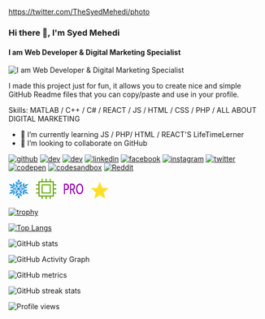 https://twitter.com/TheSyedMehedi/photo
### Hi there 👋, I'm Syed Mehedi
#### I am Web Developer & Digital Marketing Specialist 
![I am Web Developer & Digital Marketing Specialist ](https://twitter.com/TheSyedMehedi/photo)

I made this project just for fun, it allows you to create nice and simple GitHub Readme files that you can copy/paste and use in your profile.

Skills: MATLAB / C++ / C# / REACT / JS / HTML / CSS / PHP / ALL ABOUT DIGITAL MARKETING

- 🌱 I’m currently learning JS / PHP/ HTML / REACT'S LifeTimeLerner  
- 👯 I’m looking to collaborate on GitHub 


[<img src='https://cdn.jsdelivr.net/npm/simple-icons@3.0.1/icons/github.svg' alt='github' height='40'>](https://github.com/thesyedmehedi)  [<img src='https://cdn.jsdelivr.net/npm/simple-icons@3.0.1/icons/dev-dot-to.svg' alt='dev' height='40'>](https://dev.to/thesyedmehedi)  [<img src='https://cdn.jsdelivr.net/npm/simple-icons@3.0.1/icons/hashnode.svg' alt='dev' height='40'>](thesyedmehedi)  [<img src='https://cdn.jsdelivr.net/npm/simple-icons@3.0.1/icons/linkedin.svg' alt='linkedin' height='40'>](https://www.linkedin.com/in/@thesyedmehedi/)  [<img src='https://cdn.jsdelivr.net/npm/simple-icons@3.0.1/icons/facebook.svg' alt='facebook' height='40'>](https://www.facebook.com/https://www.facebook.com/md.mehedy.967)  [<img src='https://cdn.jsdelivr.net/npm/simple-icons@3.0.1/icons/instagram.svg' alt='instagram' height='40'>](https://www.instagram.com/@thesyedmehedi/)  [<img src='https://cdn.jsdelivr.net/npm/simple-icons@3.0.1/icons/twitter.svg' alt='twitter' height='40'>](https://twitter.com/@thesyed_mehedi)  [<img src='https://cdn.jsdelivr.net/npm/simple-icons@3.0.1/icons/codepen.svg' alt='codepen' height='40'>](https://codepen.io/thesyedmehedi)  [<img src='https://cdn.jsdelivr.net/npm/simple-icons@3.0.1/icons/codesandbox.svg' alt='codesandbox' height='40'>](https://codesandbox.io/u/thesyedmehedi)  [<img src='https://cdn.jsdelivr.net/npm/simple-icons@3.0.1/icons/reddit.svg' alt='Reddit' height='40'>](https://www.reddit.com/user/u/thesyedmehedi)  

<a href='https://archiveprogram.github.com/'><img src='https://raw.githubusercontent.com/acervenky/animated-github-badges/master/assets/acbadge.gif' width='40' height='40'></a> <a href='https://docs.github.com/en/developers'><img src='https://raw.githubusercontent.com/acervenky/animated-github-badges/master/assets/devbadge.gif' width='40' height='40'></a> <a href='https://github.com/pricing'><img src='https://raw.githubusercontent.com/acervenky/animated-github-badges/master/assets/pro.gif' width='40' height='40'></a> <a href='https://stars.github.com/'><img src='https://raw.githubusercontent.com/acervenky/animated-github-badges/master/assets/starbadge.gif' width='35' height='35'></a> 

[![trophy](https://github-profile-trophy.vercel.app/?username=thesyedmehedi)](https://github.com/ryo-ma/github-profile-trophy)

[![Top Langs](https://github-readme-stats.vercel.app/api/top-langs/?username=thesyedmehedi)](https://github.com/anuraghazra/github-readme-stats)

![GitHub stats](https://github-readme-stats.vercel.app/api?username=thesyedmehedi&show_icons=true&count_private=true)  

![GitHub Activity Graph](https://activity-graph.herokuapp.com/graph?username=thesyedmehedi)  

![GitHub metrics](https://metrics.lecoq.io/thesyedmehedi)  

![GitHub streak stats](https://github-readme-streak-stats.herokuapp.com/?user=thesyedmehedi)  

![Profile views](https://gpvc.arturio.dev/thesyedmehedi)  

